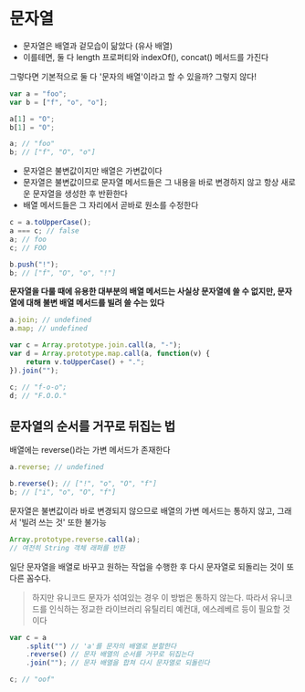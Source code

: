 # 문자열

* 문자열은 배열과 겉모습이 닮았다 \(유사 배열\)
* 이를테면, 둘 다 length 프로퍼티와 indexOf\(\), concat\(\) 메서드를 가진다

그렇다면 기본적으로 둘 다 '문자의 배열'이라고 할 수 있을까? 그렇지 않다!

```javascript
var a = "foo";
var b = ["f", "o", "o"];

a[1] = "O";
b[1] = "O";

a; // "foo"
b; // ["f", "O", "o"]
```

* 문자열은 불변값이지만 배열은 가변값이다
* 문자열은 불변값이므로 문자열 메서드들은 그 내용을 바로 변경하지 않고 항상 새로운 문자열을 생성한 후 반환한다
* 배열 메서드들은 그 자리에서 곧바로 원소를 수정한다

```javascript
c = a.toUpperCase();
a === c; // false
a; // foo
c; // FOO

b.push("!");
b; // ["f", "O", "o", "!"]
```

**문자열을 다룰 때에 유용한 대부분의 배열 메서드는 사실상 문자열에 쓸 수 없지만, 문자열에 대해 불변 배열 메서드를 빌려 쓸 수는 있다**

```javascript
a.join; // undefined
a.map; // undefined

var c = Array.prototype.join.call(a, "-");
var d = Array.prototype.map.call(a, function(v) {
    return v.toUpperCase() + ".";
}).join("");

c; // "f-o-o";
d; // "F.O.O."
```

## 문자열의 순서를 거꾸로 뒤집는 법

배열에는 reverse\(\)라는 가변 메서드가 존재한다

```javascript
a.reverse; // undefined

b.reverse(); // ["!", "o", "O", "f"]
b; // ["i", "o", "O", "f"]
```

문자열은 불변값이라 바로 변경되지 않으므로 배열의 가변 메서드는 통하지 않고, 그래서 '빌려 쓰는 것' 또한 불가능

```javascript
Array.prototype.reverse.call(a);
// 여전히 String 객체 래퍼를 반환
```

일단 문자열을 배열로 바꾸고 원하는 작업을 수행한 후 다시 문자열로 되돌리는 것이 또 다른 꼼수다.

> 하지만 유니코드 문자가 섞여있는 경우 이 방법은 통하지 않는다. 따라서 유니코드를 인식하는 정교한 라이브러리 유틸리티 예컨대, 에스레베르 등이 필요할 것이다

```javascript
var c = a 
    .split("") // 'a'를 문자의 배열로 분할한다
    .reverse() // 문자 배열의 순서를 거꾸로 뒤집는다
    .join(""); // 문자 배열을 합쳐 다시 문자열로 되돌린다

c; // "oof"
```

